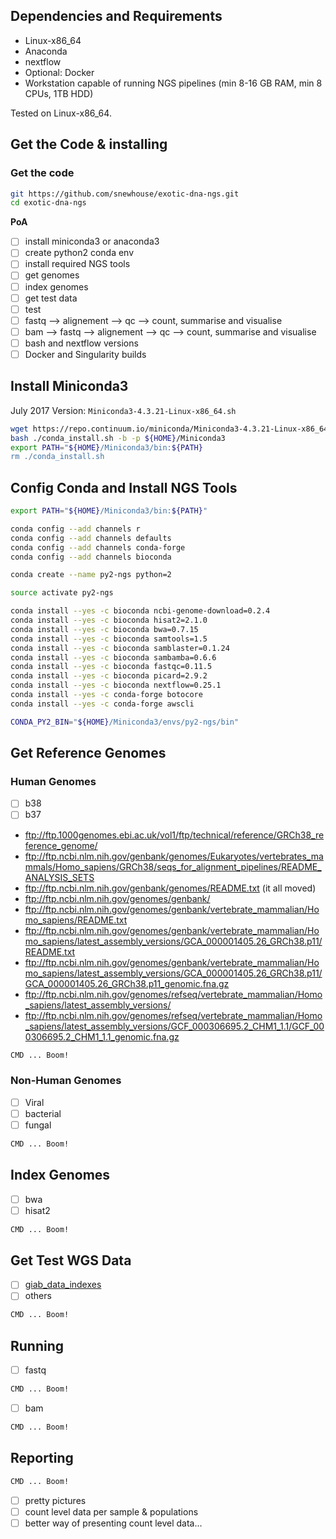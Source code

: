 ## Dependencies and Requirements

- Linux-x86_64
- Anaconda
- nextflow
- Optional: Docker 
- Workstation capable of running NGS pipelines (min 8-16 GB RAM, min 8 CPUs, 1TB HDD)

Tested on Linux-x86_64.

## Get the Code & installing

### Get the code

```bash
git https://github.com/snewhouse/exotic-dna-ngs.git
cd exotic-dna-ngs
```

**PoA**

- [ ] install miniconda3 or anaconda3
- [ ] create python2 conda env
- [ ] install required NGS tools
- [ ] get genomes
- [ ] index genomes 
- [ ] get test data
- [ ] test
- [ ] fastq --> alignement --> qc --> count, summarise and visualise  
- [ ] bam --> fastq --> alignement --> qc --> count, summarise and visualise 
- [ ] bash and nextflow versions
- [ ] Docker and Singularity builds

## Install Miniconda3

July 2017 Version: `Miniconda3-4.3.21-Linux-x86_64.sh` 

```bash
wget https://repo.continuum.io/miniconda/Miniconda3-4.3.21-Linux-x86_64.sh -O ./conda_install.sh && \
bash ./conda_install.sh -b -p ${HOME}/Miniconda3
export PATH="${HOME}/Miniconda3/bin:${PATH}
rm ./conda_install.sh
```

## Config Conda and Install NGS Tools

```bash
export PATH="${HOME}/Miniconda3/bin:${PATH}"
```

```bash
conda config --add channels r
conda config --add channels defaults
conda config --add channels conda-forge
conda config --add channels bioconda
```

```bash
conda create --name py2-ngs python=2
```

```bash
source activate py2-ngs
```

```bash
conda install --yes -c bioconda ncbi-genome-download=0.2.4
conda install --yes -c bioconda hisat2=2.1.0
conda install --yes -c bioconda bwa=0.7.15
conda install --yes -c bioconda samtools=1.5
conda install --yes -c bioconda samblaster=0.1.24
conda install --yes -c bioconda sambamba=0.6.6
conda install --yes -c bioconda fastqc=0.11.5
conda install --yes -c bioconda picard=2.9.2
conda install --yes -c bioconda nextflow=0.25.1
conda install --yes -c conda-forge botocore
conda install --yes -c conda-forge awscli

CONDA_PY2_BIN="${HOME}/Miniconda3/envs/py2-ngs/bin"
```

## Get Reference Genomes

### Human Genomes

- [ ] b38
- [ ] b37

- ftp://ftp.1000genomes.ebi.ac.uk/vol1/ftp/technical/reference/GRCh38_reference_genome/  
- ftp://ftp.ncbi.nlm.nih.gov/genbank/genomes/Eukaryotes/vertebrates_mammals/Homo_sapiens/GRCh38/seqs_for_alignment_pipelines/README_ANALYSIS_SETS  
- ftp://ftp.ncbi.nlm.nih.gov/genbank/genomes/README.txt (it all moved)  
- ftp://ftp.ncbi.nlm.nih.gov/genomes/genbank/  
- ftp://ftp.ncbi.nlm.nih.gov/genomes/genbank/vertebrate_mammalian/Homo_sapiens/README.txt  
- ftp://ftp.ncbi.nlm.nih.gov/genomes/genbank/vertebrate_mammalian/Homo_sapiens/latest_assembly_versions/GCA_000001405.26_GRCh38.p11/README.txt  
- ftp://ftp.ncbi.nlm.nih.gov/genomes/genbank/vertebrate_mammalian/Homo_sapiens/latest_assembly_versions/GCA_000001405.26_GRCh38.p11/GCA_000001405.26_GRCh38.p11_genomic.fna.gz
- ftp://ftp.ncbi.nlm.nih.gov/genomes/refseq/vertebrate_mammalian/Homo_sapiens/latest_assembly_versions/  
- ftp://ftp.ncbi.nlm.nih.gov/genomes/refseq/vertebrate_mammalian/Homo_sapiens/latest_assembly_versions/GCF_000306695.2_CHM1_1.1/GCF_000306695.2_CHM1_1.1_genomic.fna.gz


```bash
CMD ... Boom!
```

### Non-Human Genomes

- [ ] Viral
- [ ] bacterial
- [ ] fungal

```bash
CMD ... Boom!
```

## Index Genomes

- [ ] bwa
- [ ] hisat2

```bash
CMD ... Boom!
```

## Get Test WGS Data

- [ ] [giab_data_indexes](https://github.com/genome-in-a-bottle/giab_data_indexes)
- [ ] others

```bash
CMD ... Boom!
```

## Running

- [ ] fastq

```bash
CMD ... Boom!
```

- [ ] bam

```bash
CMD ... Boom!
```

## Reporting

```bash
CMD ... Boom!
```

- [ ] pretty pictures
- [ ] count level data per sample & populations
- [ ] better way of presenting count level data...